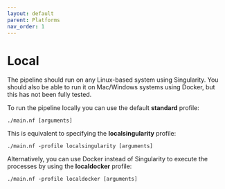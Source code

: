 ```yaml
---
layout: default
parent: Platforms
nav_order: 1
---
```


# Local

The pipeline should run on any Linux-based system using Singularity. You should also be able to run it on Mac/Windows systems using Docker, but this has not been fully tested.

To run the pipeline locally you can use the default **standard** profile:

    ./main.nf [arguments]

This is equivalent to specifying the **localsingularity** profile:

    ./main.nf -profile localsingularity [arguments]

Alternatively, you can use Docker instead of Singularity to execute the processes by using the **localdocker** profile:

    ./main.nf -profile localdocker [arguments]
